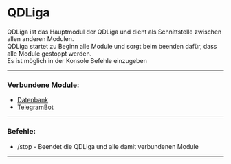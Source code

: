# QDLiga
QDLiga ist das Hauptmodul der QDLiga und dient als Schnittstelle zwischen allen anderen Modulen.\
QDLiga startet zu Beginn alle Module und sorgt beim beenden dafür, dass alle Module gestoppt werden.\
Es ist möglich in der Konsole Befehle einzugeben

---
### Verbundene Module:
- [Datenbank](Datenbank.md "Datenbank")
- [TelegramBot](TelegramBot.md "TelegramBot")

---
### Befehle:
- /stop - Beendet die QDLiga und alle damit verbundenen Module

---